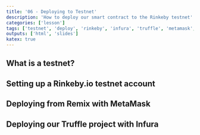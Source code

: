 ```yaml
---
title: '06 - Deploying to Testnet'
description: 'How to deploy our smart contract to the Rinkeby testnet'
categories: ['lesson']
tags: ['testnet', 'deploy', 'rinkeby', 'infura', 'truffle', 'metamask', 'remix']
outputs: ['html', 'slides']
katex: true
---
```


## What is a testnet?

## Setting up a Rinkeby.io testnet account

## Deploying from Remix with MetaMask

## Deploying our Truffle project with Infura
